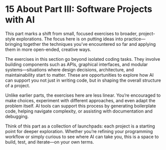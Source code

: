 # 15 About Part III: Software Projects with AI

This part marks a shift from small, focused exercises to broader, project-style explorations. The focus here is on putting ideas into practice—bringing together the techniques you’ve encountered so far and applying them in more open-ended, creative ways.

The exercises in this section go beyond isolated coding tasks. They involve building components such as APIs, graphical interfaces, and modular systems—situations where design decisions, architecture, and maintainability start to matter. These are opportunities to explore how AI can support you not just in writing code, but in shaping the overall structure of a project.

Unlike earlier parts, the exercises here are less linear. You’re encouraged to make choices, experiment with different approaches, and even adapt the problem itself. AI tools can support this process by generating boilerplate code, helping navigate complexity, or assisting with documentation and debugging.

Think of this part as a collection of launchpads: each project is a starting point for deeper exploration. Whether you’re refining your programming workflow or simply curious to see where AI can take you, this is a space to build, test, and iterate—on your own terms.

